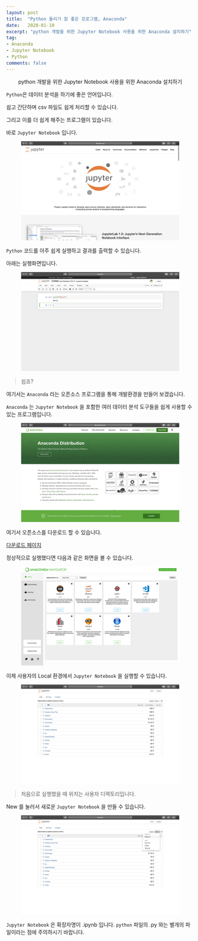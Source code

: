 ```yaml
---
layout: post
title:  "Python 돌리기 참 좋은 프로그램, Anaconda"
date:   2020-01-10
excerpt: "python 개발을 위한 Jupyter Notebook 사용을 위한 Anaconda 설치하기"
tag:
- Anaconda
- Jupyter Notebook
- Python
comments: false
---
```


<center>python 개발을 위한 Jupyter Notebook 사용을 위한 Anaconda 설치하기</center>

`Python`은 데이터 분석을 하기에 좋은 언어입니다.

쉽고 간단하며 csv 파일도 쉽게 처리할 수 있습니다.

그리고 이를 더 쉽게 해주는 프로그램이 있습니다.

바로 `Jupyter Notebook` 입니다.

<figure>
  <a href="https://jupyter.org/index.html"><img src="https://raw.githubusercontent.com/woojin-hwang/woojin-hwang.github.io/master/_posts/img/anaconda/jupyter_notebook.png"></a>
</figure>

`Python` 코드를 아주 쉽게 실행하고 결과를 출력할 수 있습니다.

아래는 실행화면입니다.

<figure>
  <a href="https://raw.githubusercontent.com/woojin-hwang/woojin-hwang.github.io/master/_posts/img/anaconda/jupyter_notebook_print.png"><img src="https://raw.githubusercontent.com/woojin-hwang/woojin-hwang.github.io/master/_posts/img/anaconda/jupyter_notebook_print.png"></a>
</figure>

> 쉽죠?

여기서는 `Anaconda` 라는 오픈소스 프로그램을 통해 개발환경을 만들어 보겠습니다.

`Anaconda` 는 `Jupyter Notebook` 을 포함한 여러 데이터 분석 도구들을 쉽게 사용할 수 있는 프로그램입니다.

<figure>
  <a href="https://www.anaconda.com/distribution/"><img src="https://raw.githubusercontent.com/woojin-hwang/woojin-hwang.github.io/master/_posts/img/anaconda/anaconda.png"></a>
</figure>

여기서 오픈소스를 다운로드 할 수 있습니다.

[다운로드 페이지](https://www.anaconda.com/distribution/)

정상적으로 실행했다면 다음과 같은 화면을 볼 수 있습니다.

<figure>
  <a href="https://raw.githubusercontent.com/woojin-hwang/woojin-hwang.github.io/master/_posts/img/anaconda/anaconda_home.png"><img src="https://raw.githubusercontent.com/woojin-hwang/woojin-hwang.github.io/master/_posts/img/anaconda/anaconda_home.png"></a>
</figure>

이제 사용자의 Local 환경에서 `Jupyter Notebook` 을 실행할 수 있습니다.

<figure>
  <a href="https://raw.githubusercontent.com/woojin-hwang/woojin-hwang.github.io/master/_posts/img/anaconda/jupyter_notebook_home.png"><img src="https://raw.githubusercontent.com/woojin-hwang/woojin-hwang.github.io/master/_posts/img/anaconda/jupyter_notebook_home.png"></a>
</figure>

> 처음으로 실행했을 때 위치는 사용자 디렉토리입니다.

New 를 눌러서 새로운 `Jupyter Notebook` 을 만들 수 있습니다.

<figure>
  <a href="https://raw.githubusercontent.com/woojin-hwang/woojin-hwang.github.io/master/_posts/img/anaconda/jupyter_notebook_new.png"><img src="https://raw.githubusercontent.com/woojin-hwang/woojin-hwang.github.io/master/_posts/img/anaconda/jupyter_notebook_new.png"></a>
</figure>

`Jupyter Notebook` 은 확장자명이 .ipynb 입니다. `python` 파일의 .py 와는 별개의 파일이라는 점에 주의하시기 바랍니다.
